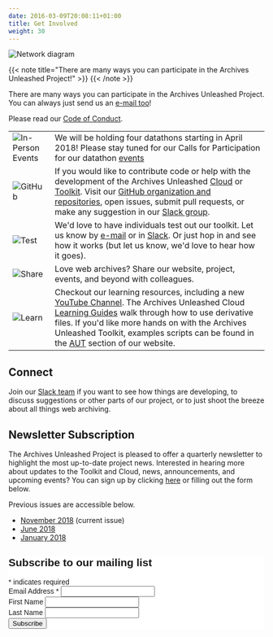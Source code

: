 ```yaml
---
date: 2016-03-09T20:08:11+01:00
title: Get Involved
weight: 30
---
```

![Network diagram](/images/silhouettes.jpg)

{{< note title="There are many ways you can participate in the Archives Unleashed Project!" >}}
{{< /note >}}

There are many ways you can participate in the Archives Unleashed Project. You can always just send us an [e-mail too](mailto:archivesunleashed@gmail.com)!

Please read our [Code of Conduct](/about-project#code-of-conduct).

|                                          |                                                                                                                                                                                                                                                                                                                                                                                                                                                                                                                       |
|------------------------------------------|-----------------------------------------------------------------------------------------------------------------------------------------------------------------------------------------------------------------------------------------------------------------------------------------------------------------------------------------------------------------------------------------------------------------------------------------------------------------------------------------------------------------------|
| ![In-Person Events](/images/meeting.png) | We will be holding four datathons starting in April 2018! Please stay tuned for our Calls for Participation for our datathon [events](/events)                                                                                                                                                                                                                                                                                                                                                                        |
| ![GitHub](/images/gears.png)             | If you would like to contribute code or help with the development of the Archives Unleashed [Cloud](/cloud) or [Toolkit](/aut). Visit our [GitHub organization and repositories](https://github.com/archivesunleashed), open issues, submit pull requests, or make any suggestion in our [Slack group](http://slack.archivesunleashed.org).                                                                                              |
| ![Test](/images/beaker.png)              | We'd love to have individuals test out our toolkit. Let us know by [e-mail](mailto:archivesunleashed@gmail.com) or in [Slack](http://slack.archivesunleashed.org). Or just hop in and see how it works (but let us know, we'd love to hear how it goes).                                                                                                                                                                                 |
| ![Share](/images/share.png)              | Love web archives? Share our website, project, events, and beyond with colleagues.                                                                                                                                                                                                                                                                                                                                                                                                                                    |
| ![Learn](/images/learn.png)             | Checkout our learning resources, including a new [YouTube Channel](https://www.youtube.com/channel/UC4Sq0Xi6UWhYK2VbmAzFhAw). The Archives Unleashed Cloud [Learning Guides](https://cloud.archivesunleashed.org/derivatives) walk through how to use derivative files. If you'd like more hands on with the Archives Unleashed Toolkit, examples scripts can be found in the [AUT](https://archivesunleashed.org/aut/) section of our website. |

## Connect

Join our <a href="http://slack.archivesunleashed.org/">Slack team</a> if you want to see how things are developing, to discuss suggestions or other parts of our project, or to just shoot the breeze about all things web archiving.</p>

## Newsletter Subscription

The Archives Unleashed Project is pleased to offer a quarterly newsletter to highlight the most up-to-date project news. Interested in hearing more about updates to the Toolkit and Cloud, news, announcements, and upcoming events? You can sign up by clicking [here](http://eepurl.com/dfpU7j) or filling out the form below.

Previous issues are accessible below.

* <a href="/images/AUTNews-Nov2018.pdf">November 2018</a> (current issue)
* <a href="/images/AUTNews-June2018.pdf">June 2018</a>
* <a href="/images/AUTNews-Jan2018.pdf">January 2018</a>

<!-- Begin Mailchimp Signup Form -->
<link href="//cdn-images.mailchimp.com/embedcode/classic-10_7.css" rel="stylesheet" type="text/css">
<style type="text/css">
	#mc_embed_signup{background:#fff; clear:left; font:14px Helvetica,Arial,sans-serif; }
	/* Add your own Mailchimp form style overrides in your site stylesheet or in this style block.
	   We recommend moving this block and the preceding CSS link to the HEAD of your HTML file. */
</style>
<div id="mc_embed_signup">
<form action="https://archivesunleashed.us17.list-manage.com/subscribe/post?u=5ab865a3eed7744a0654d875a&amp;id=bbfcebf959" method="post" id="mc-embedded-subscribe-form" name="mc-embedded-subscribe-form" class="validate" target="_blank" novalidate>
    <div id="mc_embed_signup_scroll">
	<h2>Subscribe to our mailing list</h2>
<div class="indicates-required"><span class="asterisk">*</span> indicates required</div>
<div class="mc-field-group">
	<label for="mce-EMAIL">Email Address  <span class="asterisk">*</span>
</label>
	<input type="email" value="" name="EMAIL" class="required email" id="mce-EMAIL">
</div>
<div class="mc-field-group">
	<label for="mce-FNAME">First Name </label>
	<input type="text" value="" name="FNAME" class="" id="mce-FNAME">
</div>
<div class="mc-field-group">
	<label for="mce-LNAME">Last Name </label>
	<input type="text" value="" name="LNAME" class="" id="mce-LNAME">
</div>
	<div id="mce-responses" class="clear">
		<div class="response" id="mce-error-response" style="display:none"></div>
		<div class="response" id="mce-success-response" style="display:none"></div>
	</div>    <!-- real people should not fill this in and expect good things - do not remove this or risk form bot signups-->
    <div style="position: absolute; left: -5000px;" aria-hidden="true"><input type="text" name="b_5ab865a3eed7744a0654d875a_bbfcebf959" tabindex="-1" value=""></div>
    <div class="clear"><input type="submit" value="Subscribe" name="subscribe" id="mc-embedded-subscribe" class="button"></div>
    </div>
</form>
</div>

<!--End mc_embed_signup-->
